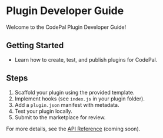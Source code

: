 # Plugin Developer Guide

Welcome to the CodePal Plugin Developer Guide!

## Getting Started
- Learn how to create, test, and publish plugins for CodePal.

## Steps
1. Scaffold your plugin using the provided template.
2. Implement hooks (see `index.js` in your plugin folder).
3. Add a `plugin.json` manifest with metadata.
4. Test your plugin locally.
5. Submit to the marketplace for review.

For more details, see the [API Reference](./api.md) (coming soon). 